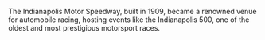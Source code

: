 The Indianapolis Motor Speedway, built in 1909, became a renowned venue for automobile racing, hosting events like the Indianapolis 500, one of the oldest and most prestigious motorsport races.
